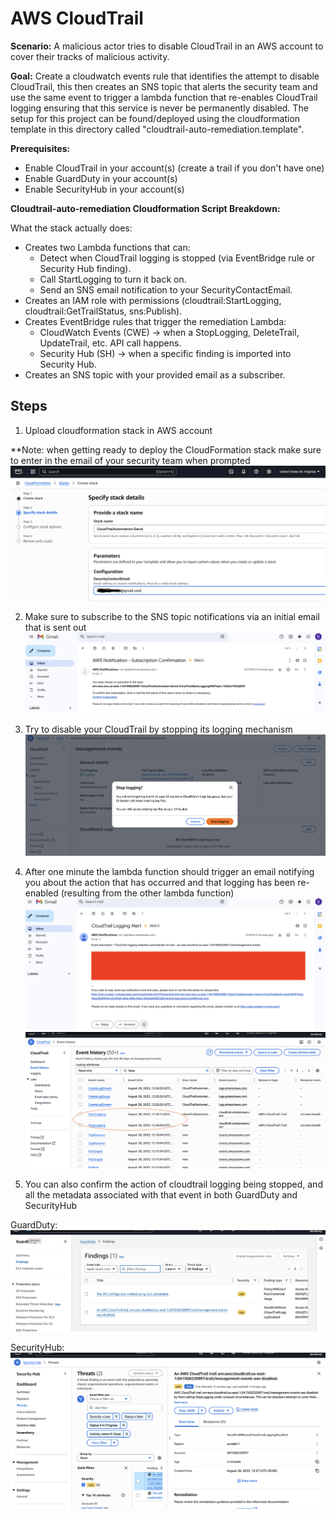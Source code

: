 # AWS CloudTrail

**Scenario:** A malicious actor tries to disable CloudTrail in an AWS account to cover their tracks of malicious activity.

**Goal:** Create a cloudwatch events rule that identifies the attempt to disable CloudTrail, this then creates an SNS topic that alerts the security team and use the same event to trigger a lambda function that re-enables CloudTrail logging ensuring that this service is never be permanently disabled. The setup for this project can be found/deployed using the cloudformation template in this directory called "cloudtrail-auto-remediation.template".

**Prerequisites:**
- Enable CloudTrail in your account(s) (create a trail if you don't have one)
- Enable GuardDuty in your account(s)
- Enable SecurityHub in your account(s)

**Cloudtrail-auto-remediation Cloudformation Script Breakdown:**

What the stack actually does:
- Creates two Lambda functions that can:
    - Detect when CloudTrail logging is stopped (via EventBridge rule or Security Hub finding).
    - Call StartLogging to turn it back on.
    - Send an SNS email notification to your SecurityContactEmail.
- Creates an IAM role with permissions (cloudtrail:StartLogging, cloudtrail:GetTrailStatus, sns:Publish).
- Creates EventBridge rules that trigger the remediation Lambda:
    - CloudWatch Events (CWE) → when a StopLogging, DeleteTrail, UpdateTrail, etc. API call happens.
    - Security Hub (SH) → when a specific finding is imported into Security Hub.
- Creates an SNS topic with your provided email as a subscriber.

## Steps
1. Upload cloudformation stack in AWS account

**Note: when getting ready to deploy the CloudFormation stack make sure to enter in the email of your security team when prompted 
![Alt text](photos/cloudformation1.png)

2. Make sure to subscribe to the SNS topic notifications via an initial email that is sent out
![Alt text](photos/email.png)

3. Try to disable your CloudTrail by stopping its logging mechanism 
![Alt text](photos/cloudtrail1.png)

4. After one minute the lambda function should trigger an email notifying you about the action that has occurred and that logging has been re-enabled (resulting from the other lambda function)
![Alt text](photos/email2.png)
![Alt text](photos/cloudtrail2.png)

5. You can also confirm the action of cloudtrail logging being stopped, and all the metadata associated with that event in both GuardDuty and SecurityHub

GuardDuty:
![Alt text](photos/guardduty1.png)

SecurityHub:
![Alt text](photos/securityhub1.png)